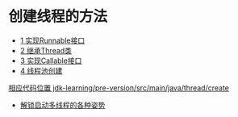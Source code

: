 # 创建线程的方法

- [1 实现Runnable接口]() 
- [2 继承Thread类]()
- [3 实现Callable接口]()
- [4 线程池创建]()

[相应代码位置 jdk-learning/pre-version/src/main/java/thread/create](https://github.com/chen-yuhao/newbie-notes/blob/master/jdk-learning/pre-version/src/main/java/thread/create)

- [解锁启动多线程的各种姿势]()

